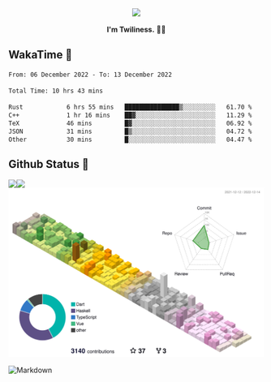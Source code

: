 <div align="center">
<img src="https://images.weserv.nl/?url=avatars.githubusercontent.com/u/10475770?v=4&h=360&w=360&fit=cover&mask=circle&maxage=7d"/>
</div>

<div align="center">

**I'm Twiliness.** 👋🏻

</div>

## WakaTime 🧐

<!--START_SECTION:waka-->

```text
From: 06 December 2022 - To: 13 December 2022

Total Time: 10 hrs 43 mins

Rust            6 hrs 55 mins   ███████████████▒░░░░░░░░░   61.70 %
C++             1 hr 16 mins    ██▓░░░░░░░░░░░░░░░░░░░░░░   11.29 %
TeX             46 mins         █▓░░░░░░░░░░░░░░░░░░░░░░░   06.92 %
JSON            31 mins         █▒░░░░░░░░░░░░░░░░░░░░░░░   04.72 %
Other           30 mins         █░░░░░░░░░░░░░░░░░░░░░░░░   04.47 %
```

<!--END_SECTION:waka-->

## Github Status 🥰

<div> 
	<a href="https://github.com/DarkHighness">
		<img align="left" src="https://github-readme-stats.vercel.app/api?username=DarkHighness&show_icons=true&icon_color=805AD5&text_color=718096&bg_color=ffffff&hide_border=true&count_private=true" />
	</a>
	<a href="https://github.com/DarkHighness">
		<img align="left" src="https://github-readme-stats.vercel.app/api/top-langs/?username=DarkHighness&show_icons=true&icon_color=805AD5&text_color=718096&bg_color=ffffff&hide_border=true&count_private=true">
	</a>
</div>

![3D-Profile](https://raw.githubusercontent.com/DarkHighness/DarkHighness/master/profile-3d-contrib/profile-south-season-animate.svg)



 ![Markdown](https://img.shields.io/badge/markdown%20💘-%23000000.svg?style=for-the-badge&logo=markdown&logoColor=white)
